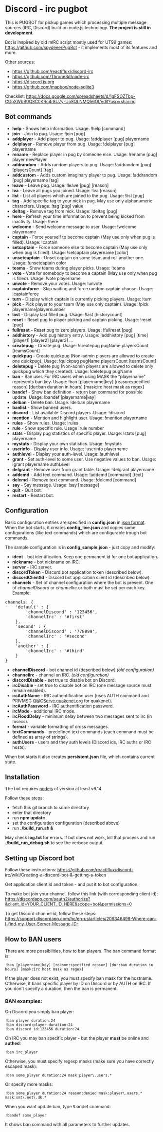 # Discord - irc pugbot

This is PUGBOT for pickup games which processing multiple message sources (IRC, Discord) build on node.js technology. **The project is still in development**.

Bot is inspired by old mIRC script mostly used for UT99 games: https://github.com/spydeee/PugBot - it implements most of its features and more.

Other sources:

* https://github.com/reactiflux/discord-irc
* https://github.com/Throne3d/node-irc
* https://discord.js.org
* https://github.com/mapbox/node-sqlite3

Checklist: https://docs.google.com/spreadsheets/d/1gFSOZTbp-CDpXWbB0Q8C0KRc4r8U7y-Uo8QLNMQh6OI/edit?usp=sharing

## Bot commands

* **help** - Shows help information. Usage: !help [command]
* **join** - Join to pug. Usage: !join [pug]
* **addplayer** - Add player to pug. Usage: !addplayer [pug] playername
* **delplayer** - Remove player from pug. Usage: !delplayer [pug] playername
* **rename** - Replace player in pug by someone else. Usage: !rename [pug] player newPlayer
* **addrandom** - Adds random players to pug. Usage: !addrandom [pug] [playersCount] [tag]
* **addcustom** - Adds custom imaginary player to pug. Usage: !addrandom [pug] playername [tag]
* **leave** - Leave pug. Usage: !leave [pug] [reason]
* **lva** - Leave all pugs you joined. Usage: !lva [reason]
* **list** - List all players which are joined to the pug. Usage: !list [pug]
* **tag** - Add specific tag to your nick in pug. May use only alphanumeric characters. Usage: !tag [pug] value
* **deltag** - Remove tag from nick. Usage: !deltag [pug]
* **here** - Refresh your time information to prevent being kicked from inactivity. Usage: !here
* **welcome** - Send welcome message to user. Usage: !welcome playername
* **captain** - Force yourself to become captain (May use only when pug is filled). Usage: !captain
* **setcaptain** - Force someone else to become captain (May use only when pug is filled). Usage: !setcaptain playername [color]
* **unsetcaptain** - Unset captain on some team and roll another one. Usage: !unsetcaptain color
* **teams** - Show teams during player picks. Usage: !teams
* **vote** - Vote for somebody to become a captain (May use only when pug is filled). Usage: !vote playername
* **unvote** - Remove your votes. Usage: !unvote
* **captainforce** - Skip waiting and force random captain choose. Usage: !captainforce
* **turn** - Display which captain is currently picking players. Usage: !turn
* **pick** - Pick player to your team (May use only captain). Usage: !pick playername|playernumber
* **last** - Display last filled pug. Usage: !last [historycount]
* **reset** - Reset pug to player picking and captain picking. Usage: !reset [pug]
* **fullreset** - Reset pug to zero players. Usage: !fullreset [pug]
* **addhistory** - Add pug history entry. Usage: !addhistory [pug] [time] [player1] [player2] [player3] ...
* **createpug** - Create pug. Usage: !createpug pugName playersCount [teamsCount]
* **quickpug** - Create quickpug (Non-admin players are allowed to create one quickpug). Usage: !quickpug pugName playersCount [teamsCount]
* **deletepug** - Delete pug (Non-admin players are allowed to delete only quickpug which they created). Usage: !deletepug pugName
* **ban** - Ban user. For IRC users when using MASK the "playername" represents ban key. Usage: !ban [playername|key] [reason:specified reason] [dur:ban duration in hours] [mask:irc host mask as regex]
* **bandef** - Show ban definition - return ban command for possible update. Usage: !bandef [playername|key]
* **delban** - Delete ban. Usage: !delban playername
* **banlist** - Show banned users.
* **discord** - List available Discord players. Usage: !discord
* **mention** - Mention and highlight user. Usage: !mention playername
* **rules** - Show rules. Usage: !rules
* **rule** - Show specific rule. Usage !rule number
* **stats** - Display pug statistics of specific player. Usage: !stats [pug] playername
* **mystats** - Display your own statistics. Usage: !mystats
* **userinfo** - Display user info. Usage: !userinfo playername
* **authlevel** - Display your auth-level. Usage: !authlevel
* **grant** - Set auth-level to some user. Use negative values to ban. Usage: !grant playername authLevel
* **delgrant** - Remove user from grant table. Usage: !delgrant playername
* **addcmd** - Add text command. Usage: !addcmd [command] [text]
* **delcmd** - Remove text command. Usage: !delcmd [command]
* **say** - Say message. Usage: !say [message]
* **quit** - Quit bot.
* **restart** - Restart bot.
            
## Configuration

Basic configuration entries are specified in **config.json** in [json format](https://www.json.org/). When the bot starts, it creates **config_live.json** and copies some configurations (like text commands) which are configurable trough bot commands.

The sample configuration is in **config_sample.json** - just copy and modify:

* **ident** - bot identification. Keep one permanent id for one bot application.
* **nickname** - bot nickname on IRC.
* **server** - IRC server.
* **discordToken** - Discord bot application token (described below).
* **discordClientId** - Discord bot application client id (described below).
* **channels** - Set of channel configuration where the bot is present. One of *channelDiscord* or *channelIrc* or both must be set per each key. Example:

<pre>
channels: {
    'default' : {
        'channelDiscord' : '123456',
        'channelIrc' : '#first'
    },
    'second' : {
        'channelDiscord' : '778899',
        'channelIrc' : '#second'
    },
    'another' : {
        'channelIrc' : '#third'
    }
}
</pre>

* **channelDiscord** - bot channel id (described below) *(old configuration)*
* **channelIrc** - channel on IRC. *(old configuration)*
* **discordDisable** - set true to disable bot on Discord.
* **ircDisable** - set true to disable bot on IRC (one message source must remain enabled).
* **ircAuthName** - IRC authentification user (uses AUTH command and PRIVMSG Q@CServe.quakenet.org for quakenet).
* **ircAuthPassword** - IRC authentification password.
* **ircMode** - additional IRC mode.
* **ircFloodDelay** - minimum delay between two messages sent to irc (in msecs).
* **format** - variable formatting of cross messages.
* **textCommands** - predefined text commands (each command must be defined as array of strings).
* **authUsers** - users and they auth levels (Discord ids, IRC auths or IRC hosts).

When bot starts it also creates **persistent.json** file, which contains current state.

## Installation

The bot requires [nodejs](https://nodejs.org/) of version at least v6.14.

Follow these steps:


* fetch this git branch to some directory
* enter that directory
* run **npm update**
* set the configuration configuration (described above)
* run **./build_run.sh &**

May check **log.txt** for errors. If bot does not work, kill that process and run **./build_run_debug.sh** to see the verbose output.

## Setting up Discord bot

Follow these instructions: https://github.com/reactiflux/discord-irc/wiki/Creating-a-discord-bot-&-getting-a-token

Get application client id and token - and put it to bot configuration.

To make bot join your channel, follow this link (with corresponding client id):
https://discordapp.com/oauth2/authorize?&client_id=YOUR_CLIENT_ID_HERE&scope=bot&permissions=0

To get Discord channel id, follow these steps: https://support.discordapp.com/hc/en-us/articles/206346498-Where-can-I-find-my-User-Server-Message-ID-

## How to BAN users

There are more possibilities, how to ban players. The ban command format is:

```
!ban [playername|key] [reason:specified reason] [dur:ban duration in hours] [mask:irc host mask as regex]
```

If the player does not exist, you must specify ban mask for the hostname. Otherwise, it bans specific player by ID on Discord or by AUTH on IRC. If you don't specify a duration, then the ban is permanent.

### BAN examples:

On Discord you simply ban player:

```
!ban player duration:24
!ban discord:player duration:24
!ban discord_id:123456 duration:24
```

On IRC you may ban specific player - but the player **must** be online and **authed**:

```
!ban irc_player
```

Otherwise, you must specify regexp masks (make sure you have correctly escaped mask):

```
!ban some_player duration:24 mask:player\.users.*
```

Or specify more masks:

```
!ban some_player duration:24 reason:denied mask:player\.users.* mask:smt\.net\.dk.*
```

When you want update ban, type !bandef command:

```
!bandef some_player
```

It shows ban command with all parameters to further updates.